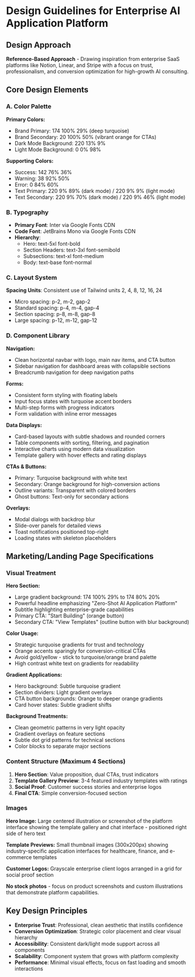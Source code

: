 # Design Guidelines for Enterprise AI Application Platform

## Design Approach
**Reference-Based Approach** - Drawing inspiration from enterprise SaaS platforms like Notion, Linear, and Stripe with a focus on trust, professionalism, and conversion optimization for high-growth AI consulting.

## Core Design Elements

### A. Color Palette
**Primary Colors:**
- Brand Primary: 174 100% 29% (deep turquoise)
- Brand Secondary: 20 100% 50% (vibrant orange for CTAs)
- Dark Mode Background: 220 13% 9% 
- Light Mode Background: 0 0% 98%

**Supporting Colors:**
- Success: 142 76% 36%
- Warning: 38 92% 50%
- Error: 0 84% 60%
- Text Primary: 220 9% 89% (dark mode) / 220 9% 9% (light mode)
- Text Secondary: 220 9% 70% (dark mode) / 220 9% 46% (light mode)

### B. Typography
- **Primary Font**: Inter via Google Fonts CDN
- **Code Font**: JetBrains Mono via Google Fonts CDN
- **Hierarchy**: 
  - Hero: text-5xl font-bold
  - Section Headers: text-3xl font-semibold
  - Subsections: text-xl font-medium
  - Body: text-base font-normal

### C. Layout System
**Spacing Units**: Consistent use of Tailwind units 2, 4, 8, 12, 16, 24
- Micro spacing: p-2, m-2, gap-2
- Standard spacing: p-4, m-4, gap-4  
- Section spacing: p-8, m-8, gap-8
- Large spacing: p-12, m-12, gap-12

### D. Component Library

**Navigation:**
- Clean horizontal navbar with logo, main nav items, and CTA button
- Sidebar navigation for dashboard areas with collapsible sections
- Breadcrumb navigation for deep navigation paths

**Forms:**
- Consistent form styling with floating labels
- Input focus states with turquoise accent borders
- Multi-step forms with progress indicators
- Form validation with inline error messages

**Data Displays:**
- Card-based layouts with subtle shadows and rounded corners
- Table components with sorting, filtering, and pagination
- Interactive charts using modern data visualization
- Template gallery with hover effects and rating displays

**CTAs & Buttons:**
- Primary: Turquoise background with white text
- Secondary: Orange background for high-conversion actions
- Outline variants: Transparent with colored borders
- Ghost buttons: Text-only for secondary actions

**Overlays:**
- Modal dialogs with backdrop blur
- Slide-over panels for detailed views
- Toast notifications positioned top-right
- Loading states with skeleton placeholders

## Marketing/Landing Page Specifications

### Visual Treatment
**Hero Section:**
- Large gradient background: 174 100% 29% to 174 80% 20%
- Powerful headline emphasizing "Zero-Shot AI Application Platform"
- Subtitle highlighting enterprise-grade capabilities
- Primary CTA: "Start Building" (orange button)
- Secondary CTA: "View Templates" (outline button with blur background)

**Color Usage:**
- Strategic turquoise gradients for trust and technology
- Orange accents sparingly for conversion-critical CTAs
- Avoid gold/yellow - stick to turquoise/orange brand palette
- High contrast white text on gradients for readability

**Gradient Applications:**
- Hero background: Subtle turquoise gradient
- Section dividers: Light gradient overlays
- CTA button backgrounds: Orange to deeper orange gradients
- Card hover states: Subtle gradient shifts

**Background Treatments:**
- Clean geometric patterns in very light opacity
- Gradient overlays on feature sections
- Subtle dot grid patterns for technical sections
- Color blocks to separate major sections

### Content Structure (Maximum 4 Sections)
1. **Hero Section**: Value proposition, dual CTAs, trust indicators
2. **Template Gallery Preview**: 3-4 featured industry templates with ratings
3. **Social Proof**: Customer success stories and enterprise logos
4. **Final CTA**: Simple conversion-focused section

### Images
**Hero Image:** Large centered illustration or screenshot of the platform interface showing the template gallery and chat interface - positioned right side of hero text

**Template Previews:** Small thumbnail images (300x200px) showing industry-specific application interfaces for healthcare, finance, and e-commerce templates

**Customer Logos:** Grayscale enterprise client logos arranged in a grid for social proof section

**No stock photos** - focus on product screenshots and custom illustrations that demonstrate platform capabilities.

## Key Design Principles
- **Enterprise Trust**: Professional, clean aesthetic that instills confidence
- **Conversion Optimization**: Strategic color placement and clear visual hierarchy
- **Accessibility**: Consistent dark/light mode support across all components
- **Scalability**: Component system that grows with platform complexity
- **Performance**: Minimal visual effects, focus on fast loading and smooth interactions